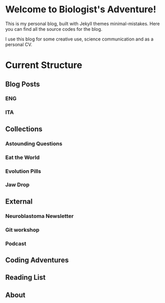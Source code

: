 # Welcome to Biologist's Adventure!
This is my personal blog, built with Jekyll themes minimal-mistakes. Here you can find all the source codes for the blog.

I use this blog for some creative use, science communication and as a personal CV.

# Current Structure

## Blog Posts
### ENG
### ITA
## Collections
### Astounding Questions
### Eat the World
### Evolution Pills
### Jaw Drop
## External
### Neuroblastoma Newsletter
### Git workshop
### Podcast
## Coding Adventures
## Reading List
## About